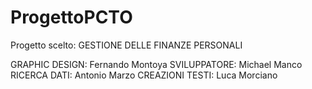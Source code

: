 # ProgettoPCTO

Progetto scelto: GESTIONE DELLE FINANZE PERSONALI

GRAPHIC DESIGN: Fernando Montoya
SVILUPPATORE: Michael Manco
RICERCA DATI: Antonio Marzo
CREAZIONI TESTI: Luca Morciano
